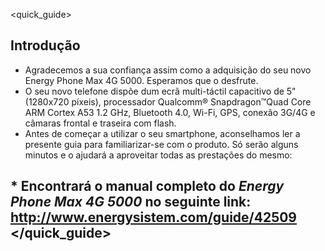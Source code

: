 <quick_guide>
## Introdução

* Agradecemos a sua confiança assim como a adquisição do seu novo Energy Phone Max 4G 5000. Esperamos que o desfrute.
* O seu novo telefone dispõe dum ecrã multi-táctil capacitivo de 5" (1280x720 píxeis), processador Qualcomm® Snapdragon™Quad Core ARM Cortex A53 1.2 GHz, Bluetooth 4.0, Wi-Fi, GPS, conexão 3G/4G e câmaras frontal e traseira com flash.
* Antes de começar a utilizar o seu smartphone, aconselhamos ler a presente guia para familiarizar-se com o produto.  Só serão alguns minutos e o ajudará a aproveitar todas as prestações do mesmo:
 

## <unique> * Encontrará o manual completo do *Energy Phone Max 4G 5000* no seguinte link:  http://www.energysistem.com/guide/42509 </unique> </quick_guide>
